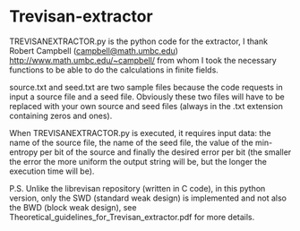 # Trevisan-extractor
TREVISANEXTRACTOR.py is the python code for the extractor, I thank Robert Campbell (campbell@math.umbc.edu) http://www.math.umbc.edu/~campbell/ from whom I took the necessary functions to be able to do the calculations in finite fields.

source.txt and seed.txt are two sample files because the code requests in input a source file and a seed file. Obviously these two files will have to be replaced with your own source and seed files (always in the .txt extension containing zeros and ones).

When TREVISANEXTRACTOR.py is executed, it requires input data: the name of the source file, the name of the seed file, the value of the min-entropy per bit of the source and finally the desired error per bit (the smaller the error the more uniform the output string will be, but the longer the execution time will be).

P.S. Unlike the librevisan repository (written in C code), in this python version, only the SWD (standard weak design) is implemented and not also the BWD (block weak design), see Theoretical_guidelines_for_Trevisan_extractor.pdf for more details. 
